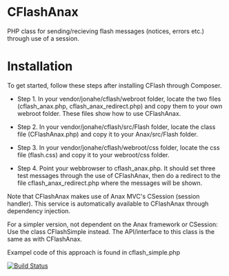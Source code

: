 CFlashAnax
==========
PHP class for sending/recieving flash messages (notices, errors etc.) through use of a session. 

Installation
============

To get started, follow these steps after installing CFlash through Composer. 

* Step 1. In your vendor/jonahe/cflash/webroot folder, locate the two files (cflash_anax.php, cflash_anax_redirect.php) and copy them to your own webroot folder. These files show how to use CFlashAnax.

* Step 2. In your vendor/jonahe/cflash/src/Flash folder, locate the class file (CFlashAnax.php) and copy it to your Anax/src/Flash folder.

* Step 3. In your vendor/jonahe/cflash/webroot/css folder, locate the css file (flash.css) and copy it to your webroot/css folder.

* Step 4. Point your webbrowser to cflash_anax.php. It should set three test messages through the use of CFlashAnax, then do a redirect to the file cflash_anax_redirect.php where the messages will be shown.


Note that CFlashAnax makes use of Anax MVC's CSession (session handler). This service is automatically available to CFlashAnax through dependency injection.


For a simpler version, not dependent on the Anax framework or CSession: Use the class CFlashSimple instead. The API/interface to this class is the same as with CFlashAnax.

Exampel code of this approach is found in cflash_simple.php




[![Build Status](https://travis-ci.org/jonahe/cflash.svg?branch=master)](https://travis-ci.org/jonahe/cflash)